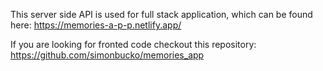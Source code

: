 This server side API is used for full stack application, which can be found here: https://memories-a-p-p.netlify.app/

If you are looking for fronted code checkout this repository: https://github.com/simonbucko/memories_app
